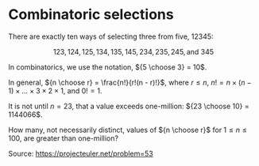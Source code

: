 # Combinatoric selections
There are exactly ten ways of selecting three from five, 12345:

$$
123, 124, 125, 134, 135, 145, 234, 235, 245, \text{and } 345
$$

In combinatorics, we use the notation, ${5 \choose 3} = 10$.

In general, ${n \choose r} = \frac{n!}{r!(n - r)!}$, where $r \le n$, $n! = n \times (n - 1) \times \dots \times 3 \times 2 \times 1$, and $0! = 1$.

It is not until $n = 23$, that a value exceeds one-million: ${23 \choose 10} = 1144066$.

How many, not necessarily distinct, values of ${n \choose r}$ for $1 \le n \le 100$, are greater than one-million?

Source: https://projecteuler.net/problem=53
